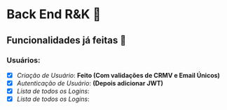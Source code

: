 # Back End R&K 🚀

## Funcionalidades já feitas 📝

### Usuários:

- [x] _Criação de Usuário_: **Feito (Com validações de CRMV e Email Únicos)**
- [x] _Autenticação de Usuário_: **(Depois adicionar JWT)**
- [x] _Lista de todos os Logins_:
- [x] _Lista de todos os Logins_:

